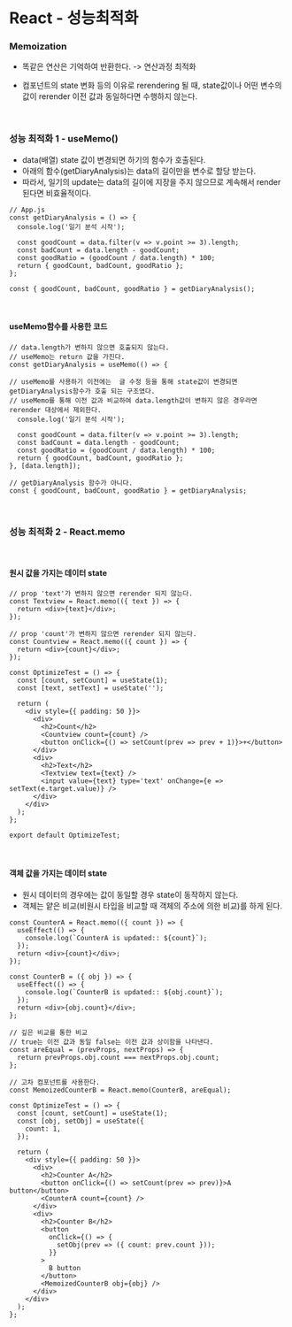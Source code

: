 # React - 성능최적화

### Memoization

- 똑같은 연산은 기억하여 반환한다.
  -> 연산과정 최적화

- 컴포넌트의 state 변화 등의 이유로 rerendering 될 때, state값이나 어떤 변수의 값이 rerender 이전 값과 동일하다면 수행하지 않는다.

<br>

### 성능 최적화 1 - useMemo()

- data(배열) state 값이 변경되면 하기의 함수가 호출된다.
- 아래의 함수(getDiaryAnalysis)는 data의 길이만을 변수로 할당 받는다.
- 따라서, 일기의 update는 data의 길이에 지장을 주지 않으므로 계속해서 render 된다면 비효율적이다.

```
// App.js
const getDiaryAnalysis = () => {
  console.log('일기 분석 시작');

  const goodCount = data.filter(v => v.point >= 3).length;
  const badCount = data.length - goodCount;
  const goodRatio = (goodCount / data.length) * 100;
  return { goodCount, badCount, goodRatio };
};

const { goodCount, badCount, goodRatio } = getDiaryAnalysis();
```

<br>

#### useMemo함수를 사용한 코드

```
// data.length가 변하지 않으면 호출되지 않는다.
// useMemo는 return 값을 가진다.
const getDiaryAnalysis = useMemo(() => {

// useMemo를 사용하기 이전에는  글 수정 등을 통해 state값이 변경되면 getDiaryAnalysis함수가 호출 되는 구조였다.
// useMemo를 통해 이전 값과 비교하여 data.length값이 변하지 않은 경우라면 rerender 대상에서 제외한다.
  console.log('일기 분석 시작');

  const goodCount = data.filter(v => v.point >= 3).length;
  const badCount = data.length - goodCount;
  const goodRatio = (goodCount / data.length) * 100;
  return { goodCount, badCount, goodRatio };
}, [data.length]);

// getDiaryAnalysis 함수가 아니다.
const { goodCount, badCount, goodRatio } = getDiaryAnalysis;
```

<br>

### 성능 최적화 2 - React.memo

<br>

#### 원시 값을 가지는 데이터 state

```
// prop 'text'가 변하지 않으면 rerender 되지 않는다.
const Textview = React.memo(({ text }) => {
  return <div>{text}</div>;
});

// prop 'count'가 변하지 않으면 rerender 되지 않는다.
const Countview = React.memo(({ count }) => {
  return <div>{count}</div>;
});

const OptimizeTest = () => {
  const [count, setCount] = useState(1);
  const [text, setText] = useState('');

  return (
    <div style={{ padding: 50 }}>
      <div>
        <h2>Count</h2>
        <Countview count={count} />
        <button onClick={() => setCount(prev => prev + 1)}>+</button>
      </div>
      <div>
        <h2>Text</h2>
        <Textview text={text} />
        <input value={text} type='text' onChange={e => setText(e.target.value)} />
      </div>
    </div>
  );
};

export default OptimizeTest;
```

<br>

#### 객체 값을 가지는 데이터 state

- 원시 데이터의 경우에는 값이 동일할 경우 state이 동작하지 않는다.
- 객체는 얕은 비교(비원시 타입을 비교할 때 객체의 주소에 의한 비교)를 하게 된다.

```
const CounterA = React.memo(({ count }) => {
  useEffect(() => {
    console.log(`CounterA is updated:: ${count}`);
  });
  return <div>{count}</div>;
});

const CounterB = ({ obj }) => {
  useEffect(() => {
    console.log(`CounterB is updated:: ${obj.count}`);
  });
  return <div>{obj.count}</div>;
};

// 깊은 비교를 통한 비교
// true는 이전 값과 동일 false는 이전 값과 상이함을 나타낸다.
const areEqual = (prevProps, nextProps) => {
  return prevProps.obj.count === nextProps.obj.count;
};

// 고차 컴포넌트를 사용한다.
const MemoizedCounterB = React.memo(CounterB, areEqual);

const OptimizeTest = () => {
  const [count, setCount] = useState(1);
  const [obj, setObj] = useState({
    count: 1,
  });

  return (
    <div style={{ padding: 50 }}>
      <div>
        <h2>Counter A</h2>
        <button onClick={() => setCount(prev => prev)}>A button</button>
        <CounterA count={count} />
      </div>
      <div>
        <h2>Counter B</h2>
        <button
          onClick={() => {
            setObj(prev => ({ count: prev.count }));
          }}
        >
          B button
        </button>
        <MemoizedCounterB obj={obj} />
      </div>
    </div>
  );
};
```
